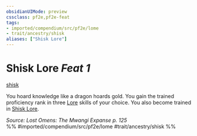 ```yaml
---
obsidianUIMode: preview
cssclass: pf2e,pf2e-feat
tags:
- imported/compendium/src/pf2e/lome
- trait/ancestry/shisk
aliases: ["Shisk Lore"]
---
```

# Shisk Lore  *Feat 1*  
[shisk](shisk-lome.md)  


You hoard knowledge like a dragon hoards gold. You gain the trained proficiency rank in three [Lore](../skills.md#Lore) skills of your choice. You also become trained in [Shisk Lore](../skills.md#Lore).

*Source: Lost Omens: The Mwangi Expanse p. 125*  
%% #imported/compendium/src/pf2e/lome #trait/ancestry/shisk %%